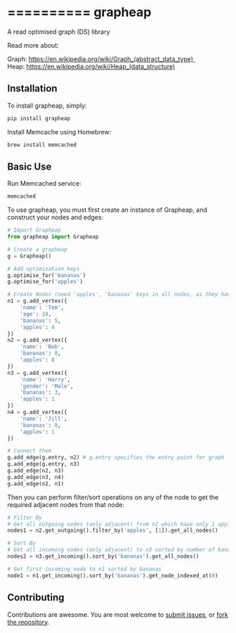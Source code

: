 ==========
 grapheap
==========

A read optimised graph (DS) library    


Read more about:   

Graph: https://en.wikipedia.org/wiki/Graph_(abstract_data_type)    
Heap: https://en.wikipedia.org/wiki/Heap_(data_structure)   


Installation
------------

To install grapheap, simply:   

```sh
pip install grapheap
```

Install Memcache using Homebrew:
```sh
brew install memcached
```


Basic Use
---------

Run Memcached service:    

```sh
memcached
```


To use grapheap, you must first create an instance of Grapheap,
and construct your nodes and edges:    

```python
# Import Grapheap
from grapheap import Grapheap

# Create a grapheap
g = Grapheap()

# Add optimisation keys
g.optimise_for('bananas')
g.optimise_for('apples')

# Create Nodes (need 'apples', 'bananas' keys in all nodes, as they have been added to optimisation_keys)
n1 = g.add_vertex({
    'name': 'Tom',
    'age': 24,
    'bananas': 5,
    'apples': 4
})
n2 = g.add_vertex({
    'name': 'Bob',
    'bananas': 0,
    'apples': 8
})
n3 = g.add_vertex({
    'name': 'Harry',
    'gender': 'Male',
    'bananas': 3,
    'apples': 1
})
n4 = g.add_vertex({
    'name': 'Jill',
    'bananas': 8,
    'apples': 1
})

# Connect them
g.add_edge(g.entry, n2) # g.entry specifies the entry point for graph
g.add_edge(g.entry, n3)
g.add_edge(n2, n3)
g.add_edge(n3, n4)
g.add_edge(n2, n1)
```


Then you can perform filter/sort operations on any of the node to get the required adjacent nodes from that node:    

```python
# Filter By
# Get all outgoing nodes (only adjacent) from n2 which have only 1 apples
nodes1 = n2.get_outgoing().filter_by('apples', [1]).get_all_nodes()

# Sort By
# Get all incoming nodes (only adjacent) to n3 sorted by number of bananas they have
nodes2 = n3.get_incoming().sort_by('bananas').get_all_nodes()

# Get first incoming node to n1 sorted by bananas
node1 = n1.get_incoming().sort_by('bananas').get_node_indexed_at(0)
```


Contributing
------------

Contributions are awesome. You are most welcome to [submit issues](https://github.com/practo/grapheap/issues),
or [fork the repository](https://github.com/practo/grapheap).
